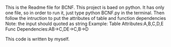 This is the Readme file for BCNF.
This project is baed on python. It has only one file, so in order to run it, just type python BCNF.py in the terminal. 
Then follow the intruction to put the attributes of table and function dependencies  
Note: the input should quoted as string 
Example:
Table Attributes:A,B,C,D,E
Func Dependencies:AB->C,DE->C,B->D


This code is written by myself.